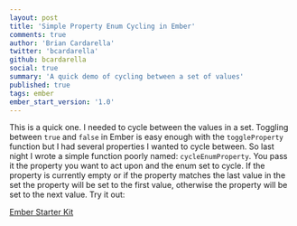 ```yaml
---
layout: post
title: 'Simple Property Enum Cycling in Ember'
comments: true
author: 'Brian Cardarella'
twitter: 'bcardarella'
github: bcardarella
social: true
summary: 'A quick demo of cycling between a set of values'
published: true
tags: ember
ember_start_version: '1.0'
---
```


This is a quick one. I needed to cycle between the values in a set.
Toggling between `true` and `false` in Ember is easy enough with the
`toggleProperty` function but I had several properties I wanted to cycle
between. So last night I wrote a simple function poorly named:
`cycleEnumProperty`. You pass it the property you want to act upon and
the enum set to cycle. If the property is currently empty or if the
property matches the last value in the set the property will be set to
the first value, otherwise the property will be set to the next value.
Try it out:

<a class="jsbin-embed"
href="http://emberjs.jsbin.com/agaKuCoL/1/embed?js,output">Ember
Starter Kit</a><script
src="http://static.jsbin.com/js/embed.js"></script>

